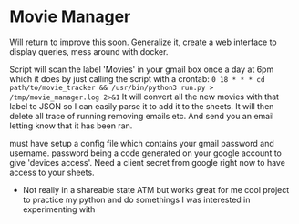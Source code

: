 # Movie Manager

Will return to improve this soon. Generalize it, create a web interface to display queries, mess around with docker.

Script will scan the label 'Movies' in your gmail box once a day at 6pm which it does by just calling the script with a crontab:
`0 18 * * * cd path/to/movie_tracker && /usr/bin/python3 run.py > /tmp/movie_manager.log 2>&1`
It will convert all the new movies with that label to JSON so I can easily parse it to add it to the sheets. It will then delete all trace of running removing emails etc. And send you an email letting know that it has been ran. 

must have setup a config file which contains your gmail password and username. password being a code generated on your google account to give 'devices access'. Need a client secret from google right now to have access to your sheets.

- Not really in a shareable state ATM but works great for me cool project to practice my python and do somethings I was interested in experimenting with
